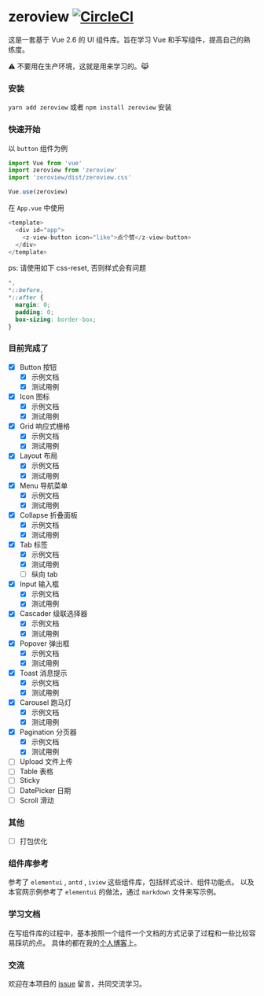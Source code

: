 # zeroview [![CircleCI](https://circleci.com/gh/lalalazero/zeroview.svg?style=svg)](https://circleci.com/gh/lalalazero/zeroview)

这是一套基于 Vue 2.6 的 UI 组件库。旨在学习 Vue 和手写组件，提高自己的熟练度。

:warning: 不要用在生产环境，这就是用来学习的。:joy_cat:

### 安装

`yarn add zeroview` 或者 `npm install zeroview` 安装

### 快速开始

以 `button` 组件为例

```javascript
import Vue from 'vue'
import zeroview from 'zeroview'
import 'zeroview/dist/zeroview.css'

Vue.use(zeroview)
```

在 `App.vue` 中使用

```javascript
<template>
  <div id="app">
    <z-view-button icon="like">点个赞</z-view-button>
  </div>
</template>
```

ps: 请使用如下 css-reset, 否则样式会有问题
```css
*,
*::before,
*::after {
  margin: 0;
  padding: 0;
  box-sizing: border-box;
}
```


### 目前完成了

- [x] Button 按钮
  - [x] 示例文档
  - [x] 测试用例
- [x] Icon 图标
  - [x] 示例文档
  - [x] 测试用例
- [x] Grid 响应式栅格  
  - [x] 示例文档
  - [x] 测试用例
- [x] Layout 布局
  - [x] 示例文档
  - [x] 测试用例
- [x] Menu 导航菜单
  - [x] 示例文档
  - [x] 测试用例
- [x] Collapse 折叠面板
  - [x] 示例文档
  - [x] 测试用例
- [x] Tab 标签
  - [x] 示例文档
  - [x] 测试用例
  - [ ] 纵向 tab
- [x] Input 输入框
  - [x] 示例文档
  - [x] 测试用例
- [x] Cascader 级联选择器
  - [x] 示例文档
  - [x] 测试用例
- [x] Popover 弹出框
  - [x] 示例文档
  - [x] 测试用例
- [x] Toast 消息提示
  - [x] 示例文档
  - [x] 测试用例
- [x] Carousel 跑马灯
  - [x] 示例文档
  - [x] 测试用例
- [x] Pagination 分页器
  - [x] 示例文档
  - [x] 测试用例
- [ ] Upload 文件上传
- [ ] Table 表格
- [ ] Sticky 
- [ ] DatePicker 日期
- [ ] Scroll 滑动

### 其他

- [ ] 打包优化

### 组件库参考

参考了 `elementui` , `antd` , `iview` 这些组件库，包括样式设计、组件功能点。
以及本官网示例参考了 `elementui` 的做法，通过 `markdown` 文件来写示例。

### 学习文档

在写组件库的过程中，基本按照一个组件一个文档的方式记录了过程和一些比较容易踩坑的点。
具体的都在我的[个人博客](https://lalalazero.github.io/blog/)上。

### 交流

欢迎在本项目的 [issue](https://github.com/lalalazero/zeroview/issues) 留言，共同交流学习。
  
